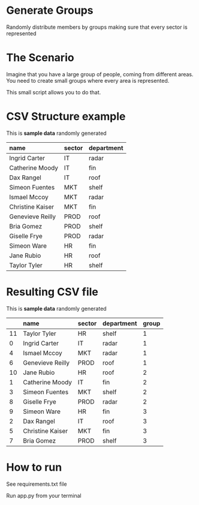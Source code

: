 # Generate Groups

Randomly distribute members by groups making sure that every sector is represented

# The Scenario 

Imagine that you have a large group of people, coming from different areas. You need to create small groups where every area is represented. 

This small script allows you to do that. 

# CSV Structure example 

This is **sample data** randomly generated

|name|sector|department|
|:---|:---|:---|
Ingrid Carter	|	IT	|	radar 
Catherine Moody	|	IT	|	fin
Dax Rangel	|	IT	|	roof
Simeon Fuentes	|	MKT	|	shelf
Ismael Mccoy	|	MKT	|	radar 
Christine Kaiser	|	MKT	|	fin
Genevieve Reilly	|	PROD	|	roof
Bria Gomez	|	PROD	|	shelf
Giselle Frye	|	PROD	|	radar 
Simeon Ware	|	HR	|	fin
Jane Rubio	|	HR	|	roof
Taylor Tyler	|	HR	|	shelf

# Resulting CSV file 

This is **sample data** randomly generated

|  |name |	sector |department |	group|
|:---|:---|:---|:---|:---|
11	|	Taylor Tyler	|	HR	|	shelf	|	1
0	|	Ingrid Carter	|	IT	|	radar	|	1
4	|	Ismael Mccoy	|	MKT	|	radar	|	1
6	|	Genevieve Reilly	|	PROD	|	roof	|	1
10	|	Jane Rubio	|	HR	|	roof	|	2
1	|	Catherine Moody	|	IT	|	fin	|	2
3	|	Simeon Fuentes	|	MKT	|	shelf	|	2
8	|	Giselle Frye	|	PROD	|	radar	|	2
9	|	Simeon Ware	|	HR	|	fin	|	3
2	|	Dax Rangel	|	IT	|	roof	|	3
5	|	Christine Kaiser	|	MKT	|	fin	|	3
7	|	Bria Gomez	|	PROD	|	shelf	|	3

# How to run 

See requirements.txt file 

Run app.py from your terminal 






